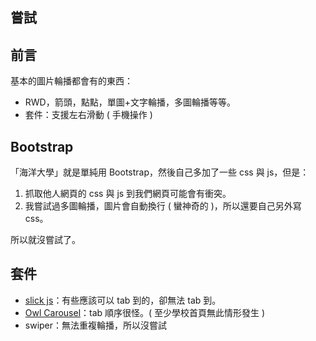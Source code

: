 ## 嘗試

## 前言

基本的圖片輪播都會有的東西：

- RWD，箭頭，點點，單圖+文字輪播，多圖輪播等等。
- 套件：支援左右滑動 ( 手機操作 )

## Bootstrap

「海洋大學」就是單純用 Bootstrap，然後自己多加了一些 css 與 js，但是：

1. 抓取他人網頁的 css 與 js 到我們網頁可能會有衝突。
2. 我嘗試過多圖輪播，圖片會自動換行 ( 蠻神奇的 )，所以還要自己另外寫 css。

所以就沒嘗試了。

## 套件

- [slick js](https://kenwheeler.github.io/slick/)：有些應該可以 tab 到的，卻無法 tab 到。
- [Owl Carousel](https://owlcarousel2.github.io/OwlCarousel2/)：tab 順序很怪。( 至少學校首頁無此情形發生 )
- swiper：無法重複輪播，所以沒嘗試